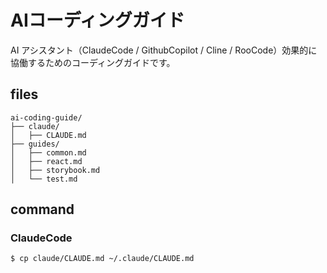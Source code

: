 # AIコーディングガイド
AI アシスタント（ClaudeCode / GithubCopilot / Cline / RooCode）効果的に協働するためのコーディングガイドです。

## files
```
ai-coding-guide/
├── claude/
│   ├── CLAUDE.md
├── guides/
│   ├── common.md
│   ├── react.md
│   ├── storybook.md
│   └── test.md
```

## command
### ClaudeCode
```
$ cp claude/CLAUDE.md ~/.claude/CLAUDE.md
```
